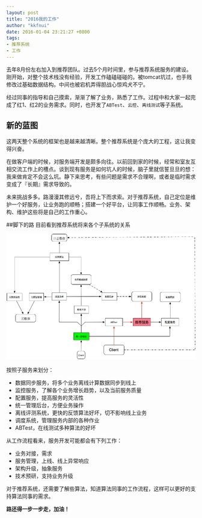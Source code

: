 ```yaml
---
layout: post
title: "2016我的工作"
author: "kkfnui"
date: 2016-01-04 23:21:27 +0800
tags:
- 推荐系统
- 工作
---
```



去年8月份左右加入到推荐团队。过去5个月时间里，参与推荐系统服务的建设。刚开始，对整个技术栈没有经验，开发工作磕磕碰碰的。被tomcat坑过，也手贱修改过基础数据结构。中间也被宕机弄得胆战心惊鸡犬不宁。

经过同事的指导和自己摸索，渐渐了解了业务，熟悉了工作。过程中和大家一起完成了红1、红2的业务需求。同时，也开发了`ABTest`、`云控`、`离线测试`等子系统。

## 新的蓝图

这两天整个系统的框架也是越来越清晰。整个推荐系统是个庞大的工程，这让我变得兴奋。

在做客户端的时候，对服务端开发是颇多向往。以前回到家的时候，经常和室友互相交流工作上的槽点。谈到现有服务是如何坑人的时候，脑子里就信誓旦旦的想：我来做肯定不会这么坑。静下来思考，有些问题是需求不合理啊，或者是临时需求变成了『长期』需求导致的。

未来挑战多多。路漫漫其修远兮，吾将上下而求索。对于推荐系统，自己定位是维护一个好服务，让业务跑的顺畅；搭建一个好平台，让同事工作顺畅。业务、架构、维护这些将是自己的工作重心。

##脚下的路
目前看到推荐系统将来各个子系统的关系

![](/media/14519209312030.jpg)


按照子服务来划分：

- 数据同步服务，将多个业务离线计算数据同步到线上
- 监控服务，了解各个业务增长趋势，以及当前服务质量
- 配置服务，提高服务的灵活性
- 统一管理后台，方便业务操作
- 离线评测系统，更快的反馈算法好坏，切不影响线上业务
- 调度系统，管理服务内部的各种作业
- ABTest，在线测试多种算法的好坏 

从工作流程看来，服务开发可能都会有下列工作：

- 业务对接，需求
- 服务管理，上线、线上异常响应
- 架构升级，抽象服务
- 技术预研，支持业务升级

对于推荐系统，还需要了解些算法，知道算法同事的工作流程，这样可以更好的支持算法同事的需求。


**路还得一步一步走，加油！**






